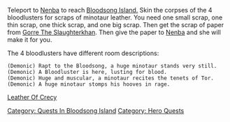 Teleport to [Nenba](Nenba_The_Archer "wikilink") to reach [Bloodsong
Island.](:Category:Bloodsong_Island "wikilink") Skin the corpses of the
4 bloodlusters for scraps of minotaur leather. You need one small scrap,
one thin scrap, one thick scrap, and one big scrap. Then get the scrap
of paper from [Gorre The
Slaughterkhan](Gorre_The_Slaughterkhan "wikilink"). Then give the paper
to [Nenba](Nenba_The_Archer "wikilink") and she will make it for you.

The 4 bloodlusters have different room descriptions:

`(Demonic) Rapt to the Bloodsong, a huge minotaur stands very still.`  
`(Demonic) A Bloodluster is here, lusting for blood.`  
`(Demonic) Huge and muscular, a minotaur recites the tenets of Tor.`  
`(Demonic) A huge minotaur stomps his hooves in rage.`

[Leather Of Crecy](Leather_Of_Crecy "wikilink")

[Category: Quests In Bloodsong
Island](Category:_Quests_In_Bloodsong_Island "wikilink") [Category: Hero
Quests](Category:_Hero_Quests "wikilink")
